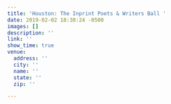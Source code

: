 ```yaml
---
title: 'Houston: The Inprint Poets & Writers Ball '
date: 2019-02-02 18:30:24 -0500
images: []
description: ''
link: ''
show_time: true
venue:
  address: ''
  city: ''
  name: ''
  state: ''
  zip: ''

---
```


